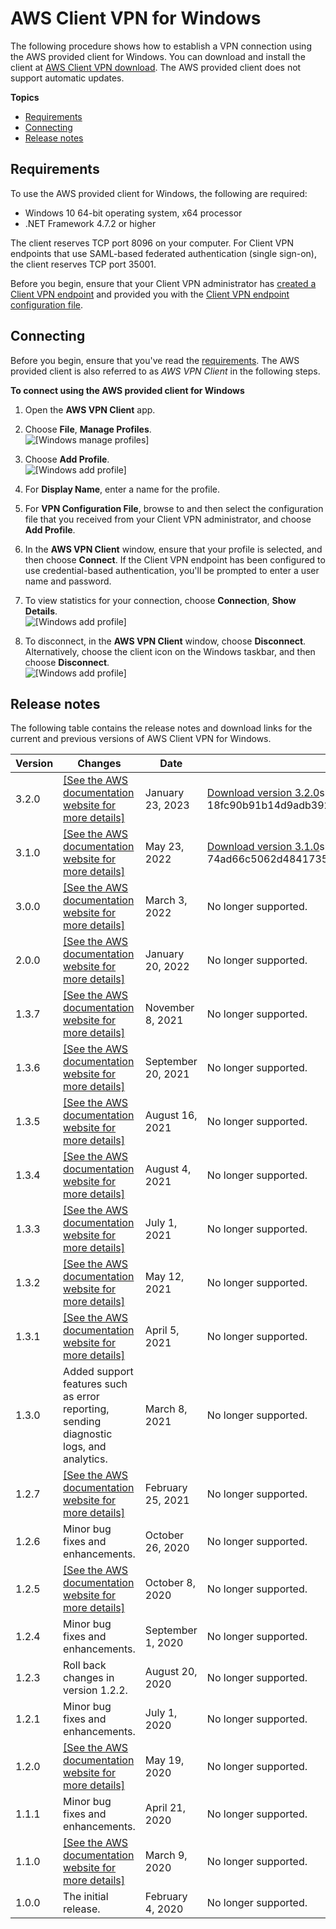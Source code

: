# AWS Client VPN for Windows<a name="client-vpn-connect-windows"></a>

The following procedure shows how to establish a VPN connection using the AWS provided client for Windows\. You can download and install the client at [AWS Client VPN download](https://aws.amazon.com/vpn/client-vpn-download/)\. The AWS provided client does not support automatic updates\.

**Topics**
+ [Requirements](#client-vpn-connect-windows-req)
+ [Connecting](#client-vpn-connect-windows-connecting)
+ [Release notes](#client-vpn-connect-windows-release-notes)

## Requirements<a name="client-vpn-connect-windows-req"></a>

To use the AWS provided client for Windows, the following are required:
+ Windows 10 64\-bit operating system, x64 processor
+ \.NET Framework 4\.7\.2 or higher

The client reserves TCP port 8096 on your computer\. For Client VPN endpoints that use SAML\-based federated authentication \(single sign\-on\), the client reserves TCP port 35001\.

Before you begin, ensure that your Client VPN administrator has [created a Client VPN endpoint](https://docs.aws.amazon.com/vpn/latest/clientvpn-admin/cvpn-working-endpoints.html#cvpn-working-endpoint-create) and provided you with the [Client VPN endpoint configuration file](https://docs.aws.amazon.com/vpn/latest/clientvpn-admin/cvpn-working-endpoint-export.html)\.

## Connecting<a name="client-vpn-connect-windows-connecting"></a>

Before you begin, ensure that you've read the [requirements](#client-vpn-connect-windows-req)\. The AWS provided client is also referred to as *AWS VPN Client* in the following steps\.

**To connect using the AWS provided client for Windows**

1. Open the **AWS VPN Client** app\.

1. Choose **File**, **Manage Profiles**\.  
![\[Windows manage profiles\]](http://docs.aws.amazon.com/vpn/latest/clientvpn-user/images/client-vpn-win-profiles.png)

1. Choose **Add Profile**\.  
![\[Windows add profile\]](http://docs.aws.amazon.com/vpn/latest/clientvpn-user/images/client-vpn-win-add-profile.PNG)

1. For **Display Name**, enter a name for the profile\.

1. For **VPN Configuration File**, browse to and then select the configuration file that you received from your Client VPN administrator, and choose **Add Profile**\.

1. In the **AWS VPN Client** window, ensure that your profile is selected, and then choose **Connect**\. If the Client VPN endpoint has been configured to use credential\-based authentication, you'll be prompted to enter a user name and password\.

1. To view statistics for your connection, choose **Connection**, **Show Details**\.  
![\[Windows add profile\]](http://docs.aws.amazon.com/vpn/latest/clientvpn-user/images/client-vpn-win-details.png)

1. To disconnect, in the **AWS VPN Client** window, choose **Disconnect**\. Alternatively, choose the client icon on the Windows taskbar, and then choose **Disconnect**\.  
![\[Windows add profile\]](http://docs.aws.amazon.com/vpn/latest/clientvpn-user/images/client-vpn-win-disconnect.png)

## Release notes<a name="client-vpn-connect-windows-release-notes"></a>

The following table contains the release notes and download links for the current and previous versions of AWS Client VPN for Windows\.


| Version | Changes | Date | Download link | 
| --- | --- | --- | --- | 
| 3\.2\.0 |  [\[See the AWS documentation website for more details\]](http://docs.aws.amazon.com/vpn/latest/clientvpn-user/client-vpn-connect-windows.html)  | January 23, 2023 | [Download version 3\.2\.0](https://d20adtppz83p9s.cloudfront.net/WPF/3.2.0/AWS_VPN_Client.msi)sha256: 18fc90b91b14d9adb3922e1a34eb546338c6db2d1ddbf5ac201e83f012a42d8c | 
| 3\.1\.0 |  [\[See the AWS documentation website for more details\]](http://docs.aws.amazon.com/vpn/latest/clientvpn-user/client-vpn-connect-windows.html)  | May 23, 2022 | [Download version 3\.1\.0](https://d20adtppz83p9s.cloudfront.net/WPF/3.1.0/AWS_VPN_Client.msi)sha256: 74ad66c5062d484173581deaa9bd6a6698ebd369a833f77710d417f4e4fcfe25 | 
| 3\.0\.0 |  [\[See the AWS documentation website for more details\]](http://docs.aws.amazon.com/vpn/latest/clientvpn-user/client-vpn-connect-windows.html)  | March 3, 2022 | No longer supported\. | 
| 2\.0\.0 |  [\[See the AWS documentation website for more details\]](http://docs.aws.amazon.com/vpn/latest/clientvpn-user/client-vpn-connect-windows.html)  | January 20, 2022 | No longer supported\. | 
| 1\.3\.7 |  [\[See the AWS documentation website for more details\]](http://docs.aws.amazon.com/vpn/latest/clientvpn-user/client-vpn-connect-windows.html)  | November 8, 2021 | No longer supported\. | 
| 1\.3\.6 |  [\[See the AWS documentation website for more details\]](http://docs.aws.amazon.com/vpn/latest/clientvpn-user/client-vpn-connect-windows.html)  | September 20, 2021 | No longer supported\. | 
| 1\.3\.5 |  [\[See the AWS documentation website for more details\]](http://docs.aws.amazon.com/vpn/latest/clientvpn-user/client-vpn-connect-windows.html)  | August 16, 2021 | No longer supported\. | 
| 1\.3\.4 |  [\[See the AWS documentation website for more details\]](http://docs.aws.amazon.com/vpn/latest/clientvpn-user/client-vpn-connect-windows.html)  | August 4, 2021 | No longer supported\. | 
| 1\.3\.3 |  [\[See the AWS documentation website for more details\]](http://docs.aws.amazon.com/vpn/latest/clientvpn-user/client-vpn-connect-windows.html)  | July 1, 2021 | No longer supported\. | 
| 1\.3\.2 |  [\[See the AWS documentation website for more details\]](http://docs.aws.amazon.com/vpn/latest/clientvpn-user/client-vpn-connect-windows.html)  | May 12, 2021 | No longer supported\. | 
| 1\.3\.1 |  [\[See the AWS documentation website for more details\]](http://docs.aws.amazon.com/vpn/latest/clientvpn-user/client-vpn-connect-windows.html)  | April 5, 2021 | No longer supported\. | 
| 1\.3\.0 | Added support features such as error reporting, sending diagnostic logs, and analytics\. | March 8, 2021 | No longer supported\. | 
| 1\.2\.7 | [\[See the AWS documentation website for more details\]](http://docs.aws.amazon.com/vpn/latest/clientvpn-user/client-vpn-connect-windows.html) | February 25, 2021 | No longer supported\. | 
| 1\.2\.6 | Minor bug fixes and enhancements\. | October 26, 2020 | No longer supported\. | 
| 1\.2\.5 |  [\[See the AWS documentation website for more details\]](http://docs.aws.amazon.com/vpn/latest/clientvpn-user/client-vpn-connect-windows.html)  | October 8, 2020 | No longer supported\. | 
| 1\.2\.4 | Minor bug fixes and enhancements\. | September 1, 2020 | No longer supported\. | 
| 1\.2\.3 | Roll back changes in version 1\.2\.2\. | August 20, 2020 | No longer supported\. | 
| 1\.2\.1 | Minor bug fixes and enhancements\. | July 1, 2020 | No longer supported\. | 
| 1\.2\.0 |  [\[See the AWS documentation website for more details\]](http://docs.aws.amazon.com/vpn/latest/clientvpn-user/client-vpn-connect-windows.html)  | May 19, 2020 | No longer supported\. | 
| 1\.1\.1 | Minor bug fixes and enhancements\. | April 21, 2020 | No longer supported\. | 
| 1\.1\.0 |  [\[See the AWS documentation website for more details\]](http://docs.aws.amazon.com/vpn/latest/clientvpn-user/client-vpn-connect-windows.html)  | March 9, 2020 | No longer supported\. | 
| 1\.0\.0 | The initial release\. | February 4, 2020 | No longer supported\. | 